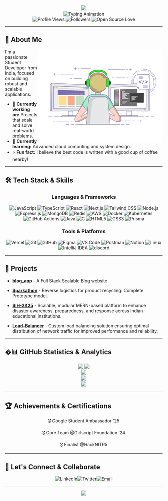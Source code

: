 <div align="center">
  <img src="https://capsule-render.vercel.app/api?type=waving&color=gradient&customColorList=6,11,20&height=300&section=header&text=Mohammad%20Sahil&fontSize=80&fontAlign=50&fontAlignY=35&fontColor=fff&desc=18%20%7C%20University%20Student%20%7C%20Developer&descSize=20&descAlign=50&descAlignY=55&animation=fadeIn" />
</div>

<div align="center">
  <img src="https://readme-typing-svg.herokuapp.com?font=Fira+Code&size=28&duration=3000&pause=1000&color=0077be&center=true&vCenter=true&width=800&lines=%F0%9F%91%8B%20Hi%2C%20I'm%20Mohammad%20Sahil!%3B18%20%7C%20University%20Student%20%7C%20Developer%3BScalable%20projects%3BCloud%3BWelcome%20to%20my%20GitHub%20Profile!%20%F0%9F%9A%80" alt="Typing Animation" />
</div>

<div align="center">
  <img src="https://komarev.com/ghpvc/?username=mdsahilnoob&style=for-the-badge&color=0077be&labelColor=001f3f" alt="Profile Views" />
  <img src="https://img.shields.io/github/followers/mdsahilnoob?style=for-the-badge&color=0077be&labelColor=001f3f" alt="Followers" />
  <img src="https://img.shields.io/badge/Open%20Source-❤️-39cccc?style=for-the-badge" alt="Open Source Love" />
</div>

---

## 🚀 About Me

<img align="right" alt="Coding" width="400" src="https://raw.githubusercontent.com/devSouvik/devSouvik/master/gif3.gif">

I'm a passionate Student Developer from India, focused on building robust and scalable applications.

- 🔭 **Currently working on:** Projects that scale and solve real-world problems.
- 🌱 **Currently learning:** Advanced cloud computing and system design.
- ⚡ **Fun fact:** I believe the best code is written with a good cup of coffee nearby!

---

## 🛠️ Tech Stack & Skills

<div align="center">

<h3 align="center">Languages & Frameworks</h3>
<p align="center">
  <img src="https://skillicons.dev/icons?i=javascript" alt="JavaScript" width="50" height="50"/>
  <img src="https://skillicons.dev/icons?i=typescript" alt="TypeScript" width="50" height="50"/>
  <img src="https://skillicons.dev/icons?i=react" alt="React" width="50" height="50"/>
  <img src="https://skillicons.dev/icons?i=nextjs" alt="Next.js" width="50" height="50"/>
  <img src="https://skillicons.dev/icons?i=tailwindcss" alt="Tailwind CSS" width="50" height="50"/>
  <img src="https://skillicons.dev/icons?i=nodejs" alt="Node.js" width="50" height="50"/>
  <img src="https://skillicons.dev/icons?i=expressjs" alt="Express.js" width="50" height="50"/>
  <img src="https://skillicons.dev/icons?i=mongodb" alt="MongoDB" width="50" height="50"/>
  <img src="https://skillicons.dev/icons?i=redis" alt="Redis" width="50" height="50"/>
  <img src="https://skillicons.dev/icons?i=aws" alt="AWS" width="50" height="50"/>
  <img src="https://skillicons.dev/icons?i=docker" alt="Docker" width="50" height="50"/>
  <img src="https://skillicons.dev/icons?i=kubernetes" alt="Kubernetes" width="50" height="50"/>
  <img src="https://skillicons.dev/icons?i=githubactions" alt="GitHub Actions" width="50" height="50"/>
  <img src="https://skillicons.dev/icons?i=java" alt="Java" width="50" height="50"/>
  <img src="https://skillicons.dev/icons?i=c" alt="C" width="50" height="50"/>
  <img src="https://skillicons.dev/icons?i=html" alt="HTML5" width="50" height="50"/>
  <img src="https://skillicons.dev/icons?i=css" alt="CSS3" width="50" height="50"/>
  <img src="https://cdn.worldvectorlogo.com/logos/prisma-4.svg" 
       alt="Prisma" width="50" height="50"/>
</p>
</p>

<h3 align="center">Tools & Platforms</h3>
<p align="center">
  <img src="https://skillicons.dev/icons?i=vercel" alt="Vercel" width="50" height="50"/>
  <img src="https://skillicons.dev/icons?i=git" alt="Git" width="50" height="50"/>
  <img src="https://skillicons.dev/icons?i=github" alt="GitHub" width="50" height="50"/>
  <img src="https://skillicons.dev/icons?i=figma" alt="Figma" width="50" height="50"/>
  <img src="https://skillicons.dev/icons?i=vscode" alt="VS Code" width="50" height="50"/>
  <img src="https://skillicons.dev/icons?i=postman" alt="Postman" width="50" height="50"/>
  <img src="https://skillicons.dev/icons?i=notion" alt="Notion" width="50" height="50"/>
  <img src="https://skillicons.dev/icons?i=linux" alt="Linux" width="50" height="50"/>
  <img src="https://resources.jetbrains.com/storage/products/company/brand/logos/IntelliJ_IDEA_icon.png" 
       alt="IntelliJ IDEA" width="50" height="50"/>
       <img src="https://skillicons.dev/icons?i=discord" alt="discord" width="50" height="50"/>
</p>

</div>

---

## 🍔 Projects

- **[blog_app](https://github.com/kingCoders60/blog_app)** - A Full Stack Scalable Blog website

- **[Sparkathon](https://github.com/kingCoders60/Sparkathon)** - Reverse logistics for product recycling. Complete Prototype model.

- **[SIH-2K25](https://github.com/shivampatra2027/SIH2025)** - Scalable, modular MERN-based platform to enhance disaster awareness, preparedness, and response across Indian educational institutions.

- **[Load-Balancer](https://github.com/kingCoders60/Load-Balancer)** - Custom load balancing solution ensuring optimal distribution of network traffic for improved performance and reliability.

---

## �📊 GitHub Statistics & Analytics

<div align="center">
  <img src="https://github-readme-stats.vercel.app/api?username=mdsahilnoob&show_icons=true&theme=tokyonight&hide_border=true&count_private=true&include_all_commits=true&bg_color=0d1117&title_color=0077be&icon_color=0077be&text_color=ffffff" height="180"/>
  <img src="https://github-readme-stats.vercel.app/api/top-langs/?username=mdsahilnoob&theme=tokyonight&hide_border=true&layout=compact&langs_count=8&bg_color=0d1117&title_color=0077be&text_color=ffffff" height="180"/>
  <br>
  <img src="https://github-readme-streak-stats.herokuapp.com/?user=mdsahilnoob&theme=tokyonight&hide_border=true&background=0d1117&stroke=0077be&ring=0077be&fire=39cccc&currStreakLabel=0077be" />
  <br>
  <img src="https://github-readme-activity-graph.vercel.app/graph?username=mdsahilnoob&theme=tokyo-night&hide_border=true&bg_color=0d1117&color=0077be&line=0077be&point=ffffff" />
  <br>
  <img src="https://github-profile-trophy.vercel.app/?username=mdsahilnoob&theme=discord&no-frame=true&no-bg=true&margin-w=4&row=1&column=7" />
</div>

---

## 🏆 Achievements & Certifications

<div align="center">

🎖️ Google Student Ambassador '25

🎖️ Core Team @Girlscript Foundation '24

🎖️ Finalist @HackNITR5

</div>

---

## 🤝 Let's Connect & Collaborate

<div align="center">

[![LinkedIn](https://img.shields.io/badge/LinkedIn-0077B5?style=for-the-badge&logo=linkedin&logoColor=white)](https://www.linkedin.com/in/mdsahilnoob/)[![Twitter](https://img.shields.io/badge/Twitter-1DA1F2?style=for-the-badge&logo=twitter&logoColor=white)](https://x.com/mdsahil_noob)[![Email](https://img.shields.io/badge/Email-D14836?style=for-the-badge&logo=gmail&logoColor=white)](mailto:mds603052@gmail.com)

</div>

---

<div align="center">
  <img src="https://capsule-render.vercel.app/api?type=waving&color=gradient&customColorList=6,11,20&height=120&section=footer" />
</div>
